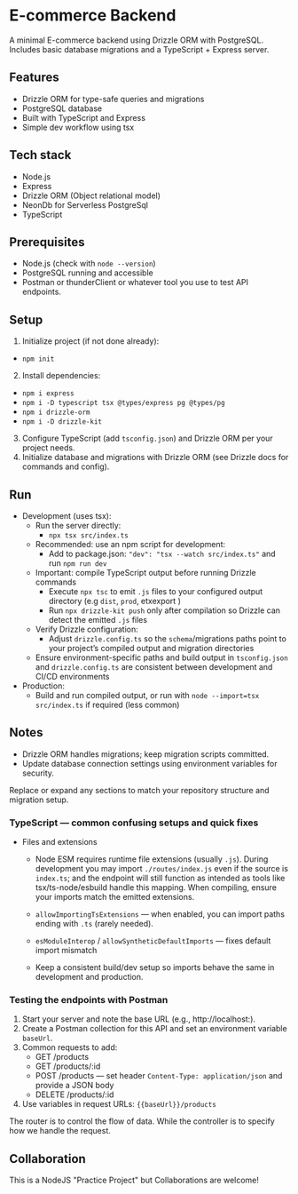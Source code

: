 # E-commerce Backend

A minimal E-commerce backend using Drizzle ORM with PostgreSQL. Includes basic database migrations and a TypeScript + Express server.

## Features
- Drizzle ORM for type-safe queries and migrations
- PostgreSQL database
- Built with TypeScript and Express
- Simple dev workflow using tsx

## Tech stack
- Node.js
- Express
- Drizzle ORM (Object relational model)
- NeonDb for Serverless PostgreSql
- TypeScript


## Prerequisites
- Node.js (check with `node --version`)
- PostgreSQL running and accessible
- Postman or thunderClient or whatever tool you use to test API endpoints.

## Setup
1. Initialize project (if not done already):
  - `npm init`
2. Install dependencies:
  - `npm i express`
  - `npm i -D typescript tsx @types/express pg @types/pg`
  - `npm i drizzle-orm`
  - `npm i -D drizzle-kit` 
3. Configure TypeScript (add `tsconfig.json`) and Drizzle ORM per your project needs.
4. Initialize database and migrations with Drizzle ORM (see Drizzle docs for commands and config).

## Run
- Development (uses tsx):
  - Run the server directly:
    - `npx tsx src/index.ts`
  - Recommended: use an npm script for development:
    - Add to package.json: `"dev": "tsx --watch src/index.ts"` and run `npm run dev`
  - Important: compile TypeScript output before running Drizzle commands
    - Execute `npx tsc` to emit `.js` files to your configured output directory (e.g `dist`, `prod`, etxexport )
    - Run `npx drizzle-kit push` only after compilation so Drizzle can detect the emitted `.js` files
  - Verify Drizzle configuration:
    - Adjust `drizzle.config.ts` so the `schema`/migrations paths point to your project’s compiled output and migration directories
  - Ensure environment-specific paths and build output in `tsconfig.json` and `drizzle.config.ts` are consistent between development and CI/CD environments
- Production:
  - Build and run compiled output, or run with `node --import=tsx src/index.ts` if required (less common)

## Notes
- Drizzle ORM handles migrations; keep migration scripts committed.
- Update database connection settings using environment variables for security.

Replace or expand any sections to match your repository structure and migration setup.

### TypeScript — common confusing setups and quick fixes

- Files and extensions
  - Node ESM requires runtime file extensions (usually `.js`). During development you may import `./routes/index.js` even if the source is `index.ts`; and the endpoint will still function as intended as tools like tsx/ts-node/esbuild handle this mapping. When compiling, ensure your imports match the emitted extensions.
  - `allowImportingTsExtensions` — when enabled, you can import paths ending with `.ts` (rarely needed).
  - `esModuleInterop` / `allowSyntheticDefaultImports` — fixes default import mismatch

  - Keep a consistent build/dev setup so imports behave the same in development and production.

### Testing the endpoints with Postman

1. Start your server and note the base URL (e.g., http://localhost:<Port>).
2. Create a Postman collection for this API and set an environment variable `baseUrl`.
3. Common requests to add:
   - GET /products
   - GET /products/:id
   - POST /products — set header `Content-Type: application/json` and provide a JSON body
   - DELETE /products/:id
4. Use variables in request URLs: `{{baseUrl}}/products`




The router is to control the flow of data.
While the controller is to specify how we handle the request.

## Collaboration
This is a NodeJS "Practice Project" but Collaborations are welcome!